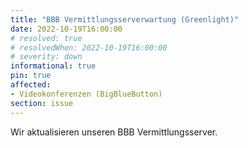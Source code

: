 ```yaml
---
title: "BBB Vermittlungsserverwartung (Greenlight)"
date: 2022-10-19T16:00:00
# resolved: true
# resolvedWhen: 2022-10-19T16:00:00
# severity: down
informational: true
pin: true 
affected:
- Videokonferenzen (BigBlueButton)
section: issue
---
```


Wir aktualisieren unseren BBB Vermittlungsserver.

